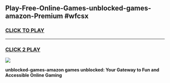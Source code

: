 
## Play-Free-Online-Games-unblocked-games-amazon-Premium #wfcsx
<h3>
<a href="https://premium.freeplayer.one?title=unblocked-games-amazon&ref=8M">CLICK TO PLAY</a></h3>
<hr>

<h3>
<a href="https://premium.freeplayer.one?title=unblocked-games-amazon&ref=8M">CLICK 2 PLAY</a>
  
</h3>

<a href="https://premium.freeplayer.one?title=unblocked-games-amazon&ref=8M"><img src="https://clearcache.store/games.png"></a>


**unblocked-games-amazon games unblocked: Your Gateway to Fun and Accessible Online Gaming**
